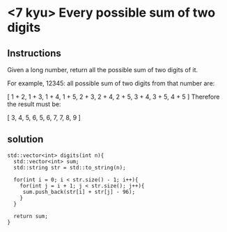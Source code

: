 # <7 kyu> Every possible sum of two digits

## Instructions

Given a long number, return all the possible sum of two digits of it.

For example, 12345: all possible sum of two digits from that number are:

[ 1 + 2, 1 + 3, 1 + 4, 1 + 5, 2 + 3, 2 + 4, 2 + 5, 3 + 4, 3 + 5, 4 + 5 ]
Therefore the result must be:

[ 3, 4, 5, 6, 5, 6, 7, 7, 8, 9 ]

## solution

```
std::vector<int> digits(int n){
  std::vector<int> sum;
  std::string str = std::to_string(n);
  
  for(int i = 0; i < str.size() - 1; i++){
    for(int j = i + 1; j < str.size(); j++){
     sum.push_back(str[i] + str[j] - 96); 
    }
  }
  
  return sum;
}
```
